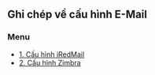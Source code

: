 ## Ghi chép về cấu hình E-Mail

### Menu

- [1. Cấu hình iRedMail](/docs/1.iRedMail.md)
- [2. Cấu hình Zimbra](/docs/2.Zimbra.md)